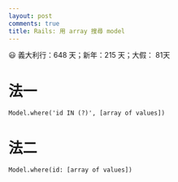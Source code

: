 ```yaml
---
layout: post
comments: true
title: Rails: 用 array 搜尋 model
---
```


:smiley: 義大利行：648 天；新年：215 天；大假： 81天


# 法一

```
Model.where('id IN (?)', [array of values])
```

# 法二
```
Model.where(id: [array of values])
```
